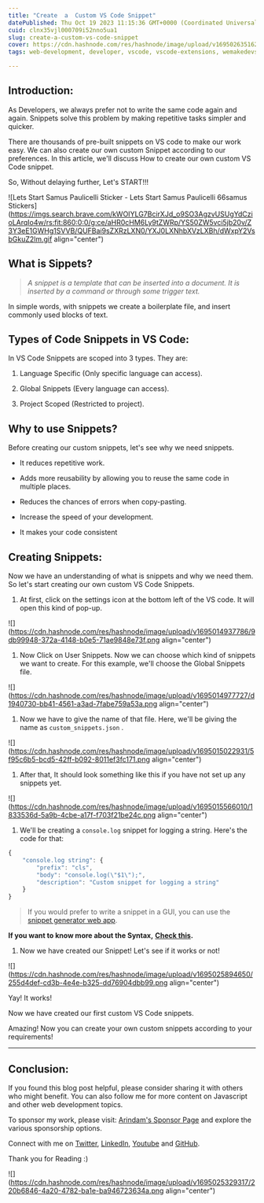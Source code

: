 ```yaml
---
title: "Create  a  Custom VS Code Snippet"
datePublished: Thu Oct 19 2023 11:15:36 GMT+0000 (Coordinated Universal Time)
cuid: clnx35vjl000709i52nno5ua1
slug: create-a-custom-vs-code-snippet
cover: https://cdn.hashnode.com/res/hashnode/image/upload/v1695026351622/1b0c3211-799c-4c5a-bbd2-697760bd1549.png
tags: web-development, developer, vscode, vscode-extensions, wemakedevs

---
```


## Introduction:

As Developers, we always prefer not to write the same code again and again. Snippets solve this problem by making repetitive tasks simpler and quicker.

There are thousands of pre-built snippets on VS code to make our work easy. We can also create our own custom Snippet according to our preferences. In this article, we'll discuss How to create our own custom VS Code snippet.

So, Without delaying further, Let's START!!!

![Lets Start Samus Paulicelli Sticker - Lets Start Samus Paulicelli 66samus Stickers](https://imgs.search.brave.com/kWOIYLG7BcirXJd_o9SO3AgzvUSUgYdCzioLArqIo4w/rs:fit:860:0:0/g:ce/aHR0cHM6Ly9tZWRp/YS50ZW5vci5jb20v/Z3Y3eE1GWHg1SVVB/QUFBai9sZXRzLXN0/YXJ0LXNhbXVzLXBh/dWxpY2VsbGkuZ2lm.gif align="center")

## What is Sippets?

> *A snippet is a template that can be inserted into a document. It is inserted by a command or through some trigger text.*

In simple words, with snippets we create a boilerplate file, and insert commonly used blocks of text.

## Types of Code Snippets in VS Code:

In VS Code Snippets are scoped into 3 types. They are:

1. Language Specific (Only specific language can access).
    
2. Global Snippets (Every language can access).
    
3. Project Scoped (Restricted to project).
    

## Why to use Snippets?

Before creating our custom snippets, let's see why we need snippets.

* It reduces repetitive work.
    
* Adds more reusability by allowing you to reuse the same code in multiple places.
    
* Reduces the chances of errors when copy-pasting.
    
* Increase the speed of your development.
    
* It makes your code consistent
    

## Creating Snippets:

Now we have an understanding of what is snippets and why we need them. So let's start creating our own custom VS Code Snippets.

1. At first, click on the settings icon at the bottom left of the VS code. It will open this kind of pop-up.
    

![](https://cdn.hashnode.com/res/hashnode/image/upload/v1695014937786/9db99948-372a-4148-b0e5-71ae9848e73f.png align="center")

1. Now Click on User Snippets. Now we can choose which kind of snippets we want to create. For this example, we'll choose the Global Snippets file.
    

![](https://cdn.hashnode.com/res/hashnode/image/upload/v1695014977727/d1940730-bb41-4561-a3ad-7fabe759a53a.png align="center")

1. Now we have to give the name of that file. Here, we'll be giving the name as `custom_snippets.json` .
    

![](https://cdn.hashnode.com/res/hashnode/image/upload/v1695015022931/5f95c6b5-bcd5-42ff-b092-8011ef3fc171.png align="center")

1. After that, It should look something like this if you have not set up any snippets yet.
    

![](https://cdn.hashnode.com/res/hashnode/image/upload/v1695015566010/1833536d-5a9b-4cbe-a17f-f703f21be24c.png align="center")

1. We'll be creating a `console.log` snippet for logging a string. Here's the code for that:
    

```javascript
{
    "console.log string": {
        "prefix": "cls",
        "body": "console.log(\"$1\");",
        "description": "Custom snippet for logging a string"
    }
}
```

> If you would prefer to write a snippet in a GUI, you can use the [snippet generator web app](https://snippet-generator.app/).

**If you want to know more about the Syntax,** [**Check this**](https://code.visualstudio.com/docs/editor/userdefinedsnippets#_snippet-syntax)**.**

1. Now we have created our Snippet! Let's see if it works or not!
    

![](https://cdn.hashnode.com/res/hashnode/image/upload/v1695025894650/255d4def-cd3b-4e4e-b325-dd76904dbb99.png align="center")

Yay! It works!

Now we have created our first custom VS Code snippets.

Amazing! Now you can create your own custom snippets according to your requirements!

---

## Conclusion:

If you found this blog post helpful, please consider sharing it with others who might benefit. You can also follow me for more content on Javascript and other web development topics.

To sponsor my work, please visit: [Arindam's Sponsor Page](https://arindam1729.hashnode.dev/sponsor) and explore the various sponsorship options.

Connect with me on [Twitter](https://twitter.com/intent/follow?screen_name=Arindam_1729), [LinkedIn](https://www.linkedin.com/in/arindam2004/), [Youtube](https://www.youtube.com/channel/@Arindam_1729) and [GitHub](https://github.com/Arindam200).

Thank you for Reading :)

![](https://cdn.hashnode.com/res/hashnode/image/upload/v1695025329317/220b6846-4a20-4782-ba1e-ba946723634a.png align="center")